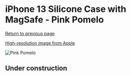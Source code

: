 # iPhone 13 Silicone Case with MagSafe - Pink Pomelo

[Return to previous page](/iphone_13)

[High-resolution image from Apple](https://store.storeimages.cdn-apple.com/8756/as-images.apple.com/is/MM253?wid=4500&hei=4500&fmt=png)

<div style="width: 512px"><img src="/almost_uncompressed/MM253.webp" alt="Pink Pomelo"></div>

## Under construction
